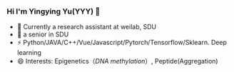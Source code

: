 ### Hi I'm Yingying Yu(YYY) 👋
- 🔭 Currently a research assistant at weilab, SDU
- 🌱 a senior in SDU
- ⚡  Python/JAVA/C++/Vue/Javascript/Pytorch/Tensorflow/Sklearn.  Deep learning
- 😄 Interests: Epigenetics（*DNA methylation*）, Peptide(Aggregation)
<!--
**YUYING07/YUYING07** is a ✨ _special_ ✨ repository because its `README.md` (this file) appears on your GitHub profile.

Here are some ideas to get you started:

- 🔭 I’m currently working on ...
- 🌱 I’m currently learning ...
- 👯 I’m looking to collaborate on ...
- 🤔 I’m looking for help with ...
- 💬 Ask me about ...
- 📫 How to reach me: ...
- 😄 Pronouns: ...
- ⚡ Fun fact: ...
-->
